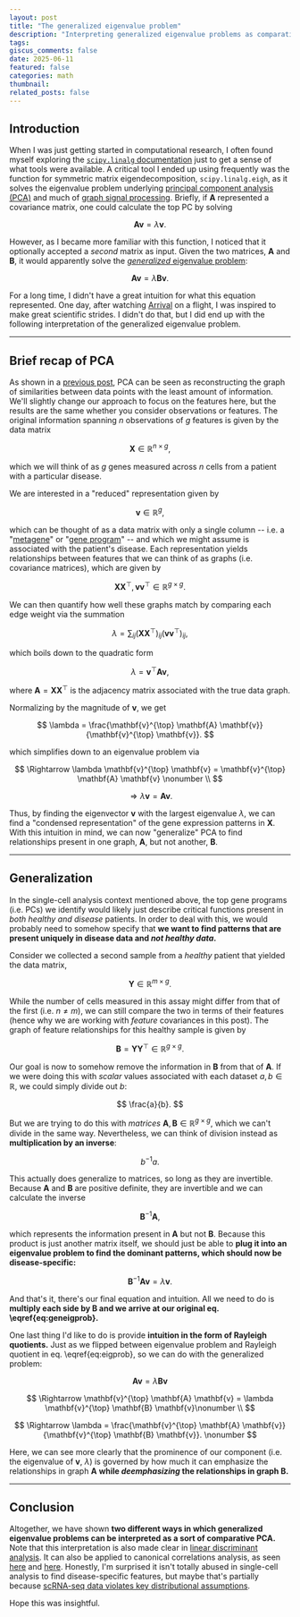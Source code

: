 ```yaml
---
layout: post
title: "The generalized eigenvalue problem"
description: "Interpreting generalized eigenvalue problems as comparative PCA"
tags:
giscus_comments: false
date: 2025-06-11
featured: false
categories: math
thumbnail:
related_posts: false
---
```


## Introduction

When I was just getting started in computational research, I often found myself exploring the [`scipy.linalg` documentation](https://docs.scipy.org/doc/scipy/reference/linalg.html) just to get a sense of what tools were available.
A critical tool I ended up using frequently was the function for symmetric matrix eigendecomposition, `scipy.linalg.eigh`, as it solves the eigenvalue problem underlying [principal component analysis (PCA)](/blog/2025/pca) and much of [graph signal processing](/blog/2025/graph-fourier).
Briefly, if $\mathbf{A}$ represented a covariance matrix, one could calculate the top PC by solving

$$
\mathbf{A} \mathbf{v} = \lambda \mathbf{v}.
$$

However, as I became more familiar with this function, I noticed that it optionally accepted a *second* matrix as input.
Given the two matrices, $\mathbf{A}$ and $\mathbf{B}$, it would apparently solve the [*generalized* eigenvalue problem](https://arxiv.org/abs/1903.11240):

$$
\begin{equation} \label{eq:geneigprob}
    \mathbf{A} \mathbf{v} = \lambda \mathbf{B} \mathbf{v}.
\end{equation}
$$

For a long time, I didn't have a great intuition for what this equation represented.
One day, after watching [Arrival](https://en.wikipedia.org/wiki/Arrival_(film)) on a flight, I was inspired to make great scientific strides.
I didn't do that, but I did end up with the following interpretation of the generalized eigenvalue problem.

---


## Brief recap of PCA

As shown in a [previous post](/blog/2025/pca), PCA can be seen as reconstructing the graph of similarities between data points with the least amount of information.
We'll slightly change our approach to focus on the features here, but the results are the same whether you consider observations or features.
The original information spanning $n$ observations of $g$ features is given by the data matrix

$$
\mathbf{X} \in \mathbb{R}^{n \times g},
$$

which we will think of as $g$ genes measured across $n$ cells from a patient with a particular disease.

We are interested in a "reduced" representation given by

$$
\mathbf{v} \in \mathbb{R}^{g},
$$

which can be thought of as a data matrix with only a single column -- i.e. a "[metagene](https://www.pnas.org/doi/full/10.1073/pnas.0308531101)" or "[gene program](https://elifesciences.org/articles/43803)" -- and which we might assume is associated with the patient's disease.
Each representation yields relationships between features that we can think of as graphs (i.e. covariance matrices), which are given by

$$
\mathbf{X} \mathbf{X}^{\top}, \mathbf{v} \mathbf{v}^{\top} \in \mathbb{R}^{g \times g}.
$$

We can then quantify how well these graphs match by comparing each edge weight via the summation

$$
\lambda = \sum_{ij} (\mathbf{X} \mathbf{X}^{\top})_{ij} (\mathbf{v} \mathbf{v}^{\top})_{ij},
$$

which boils down to the quadratic form

$$
\lambda = \mathbf{v}^{\top} \mathbf{A} \mathbf{v},
$$

where $\mathbf{A} = \mathbf{X} \mathbf{X}^{\top}$ is the adjacency matrix associated with the true data graph.

Normalizing by the magnitude of $\mathbf{v}$, we get

$$
\lambda = \frac{\mathbf{v}^{\top} \mathbf{A} \mathbf{v}}{\mathbf{v}^{\top} \mathbf{v}}.
$$

which simplifies down to an eigenvalue problem via

$$
\Rightarrow \lambda \mathbf{v}^{\top} \mathbf{v} = \mathbf{v}^{\top} \mathbf{A} \mathbf{v} \nonumber \\
$$

$$
\begin{equation} \label{eq:eigprob}
    \Rightarrow \lambda \mathbf{v} = \mathbf{A} \mathbf{v}.
\end{equation}
$$

Thus, by finding the eigenvector $\mathbf{v}$ with the largest eigenvalue $\lambda$, we can find a "condensed representation" of the gene expression patterns in $\mathbf{X}$.
With this intuition in mind, we can now "generalize" PCA to find relationships present in one graph, $\mathbf{A}$, but not another, $\mathbf{B}$.

---


## Generalization

In the single-cell analysis context mentioned above, the top gene programs (i.e. PCs) we identify would likely just describe critical functions present in *both healthy and disease* patients.
In order to deal with this, we would probably need to somehow specify that **we want to find patterns that are present uniquely in disease data and *not healthy data*.**

Consider we collected a second sample from a *healthy* patient that yielded the data matrix,

$$
\mathbf{Y} \in \mathbb{R}^{m \times g}.
$$

While the number of cells measured in this assay might differ from that of the first (i.e. $n\neq m$), we can still compare the two in terms of their features (hence why we are working with *feature* covariances in this post).
The graph of feature relationships for this healthy sample is given by

$$
\mathbf{B} = \mathbf{Y} \mathbf{Y}^{\top} \in \mathbb{R}^{g \times g}.
$$

Our goal is now to somehow remove the information in $\mathbf{B}$ from that of $\mathbf{A}$.
If we were doing this with *scalar* values associated with each dataset $a,b \in \mathbb{R}$, we could simply divide out $b$:

$$
\frac{a}{b}.
$$

But we are trying to do this with *matrices* $\mathbf{A}, \mathbf{B} \in \mathbb{R}^{g \times g}$, which we can't divide in the same way.
Nevertheless, we can think of division instead as **multiplication by an inverse**:

$$
b^{-1} a.
$$

This actually does generalize to matrices, so long as they are invertible.
Because $\mathbf{A}$ and $\mathbf{B}$ are positive definite, they are invertible and we can calculate the inverse

$$
\mathbf{B}^{-1} \mathbf{A},
$$

which represents the information present in $\mathbf{A}$ but not $\mathbf{B}$.
Because this product is just another matrix itself, we should just be able to **plug it into an eigenvalue problem to find the dominant patterns, which should now be disease-specific:**

$$
\mathbf{B}^{-1} \mathbf{A} \mathbf{v} = \lambda \mathbf{v}.
$$

And that's it, there's our final equation and intuition.
All we need to do is **multiply each side by $\mathbf{B}$ and we arrive at our original eq. \eqref{eq:geneigprob}.**

One last thing I'd like to do is provide **intuition in the form of Rayleigh quotients.**
Just as we flipped between eigenvalue problem and Rayleigh quotient in eq. \eqref{eq:eigprob}, so we can do with the generalized problem:

$$
\mathbf{A} \mathbf{v} = \lambda \mathbf{B} \mathbf{v}
$$

$$
\Rightarrow \mathbf{v}^{\top} \mathbf{A} \mathbf{v} = \lambda \mathbf{v}^{\top} \mathbf{B} \mathbf{v}\nonumber \\
$$

$$
\Rightarrow \lambda = \frac{\mathbf{v}^{\top} \mathbf{A} \mathbf{v}}{\mathbf{v}^{\top} \mathbf{B} \mathbf{v}}. \nonumber
$$

Here, we can see more clearly that the prominence of our component (i.e. the eigenvalue of $\mathbf{v}$, $\lambda$) is governed by how much it can emphasize the relationships in graph $\mathbf{A}$ **while *deemphasizing* the relationships in graph $\mathbf{B}$.**

---


## Conclusion

Altogether, we have shown **two different ways in which generalized eigenvalue problems can be interpreted as a sort of comparative PCA.**
Note that this interpretation is also made clear in [linear discriminant analysis](https://en.wikipedia.org/wiki/Linear_discriminant_analysis#Multiclass_LDA).
It can also be applied to canonical correlations analysis, as seen [here](https://cca-zoo.readthedocs.io/en/dev/documentation/maths.html) and [here](https://gregorygundersen.com/blog/2018/07/17/cca/).
Honestly, I'm surprised it isn't totally abused in single-cell analysis to find disease-specific features, but maybe that's partially because [scRNA-seq data violates key distributional assumptions](https://www.nature.com/articles/s41592-023-01814-1).

Hope this was insightful.
